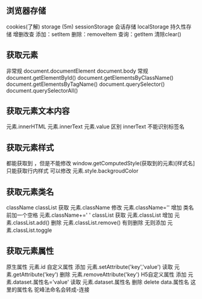 ## 浏览器存储 
cookies(了解)
storage (5m)
sessionStorage 会话存储
localStorage 持久性存储
增删改查 
添加：setItem
删除：removeItem
查询：getItem
清除clear()

## 获取元素
非常规
document.documentElement
document.body
常规
document.getElementById()
document.getElementsByClassName()
document.getElementsByTagName()
document.querySelector()
document.querySelectorAll()

## 获取元素文本内容
元素.innerHTML
元素.innerText
元素.value
区别 innerText 不能识别标签名

## 获取元素样式
都能获取到 ，但是不能修改
window.getComputedStyle(获取到的元素)[样式名]
只能获取行内样式  可以修改
元素.style.backgroudColor

## 获取元素类名
className classList
获取
元素.className
修改
元素.className=''
增加 类名前加一个空格
元素.className+=' '
classList
获取
元素.classList
增加
元素.classList.add()
删除
元素.classList.remove()
有则删除 无则添加
元素.classList.toggle

## 获取元素属性
原生属性
元素.id
自定义属性
添加
元素.setAttribute('key','value')
读取
元素.getAttribute('key')
删除
元素.removeAttribute('key')
H5自定义属性
添加
元素.dataset.属性名='value'
读取
元素.dataset.属性名
删除
delete data.属性名
这里的属性名 驼峰法命名会转成-连接



